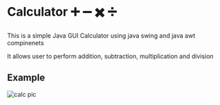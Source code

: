 # Calculator ➕ ➖ ✖️ ➗
This is a simple Java GUI Calculator using java swing and java awt compinenets 

It allows user to perform addition, subtraction, multiplication and division

## Example 
![calc pic](https://user-images.githubusercontent.com/72495360/123846971-e8e42480-d90d-11eb-89e5-423997983f17.png)
